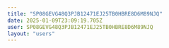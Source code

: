 ```yaml
---
title: "SP08GEVG48Q3PJB12471EJ25TB0HBRE8D6M89NJQ"
date: 2025-01-09T23:09:19.705Z
user: SP08GEVG48Q3PJB12471EJ25TB0HBRE8D6M89NJQ
layout: "users"
---
```

    